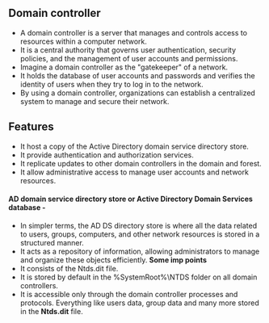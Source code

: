 ## Domain controller
- A domain controller is a server that manages and controls access to resources within a computer network.
- It is a central authority that governs user authentication, security policies, and the management of user accounts and permissions.
- Imagine a domain controller as the "gatekeeper" of a network.
- It holds the database of user accounts and passwords and verifies the identity of users when they try to log in to the network.
- By using a domain controller, organizations can establish a centralized system to manage and secure their network.

## Features
- It host a copy of the Active Directory domain service directory store.
- It provide authentication and authorization services.
- It replicate updates to other domain controllers in the domain and forest. 
- It allow administrative access to manage user accounts and network resources.

#### AD domain service directory store or Active Directory Domain Services database - 
- In simpler terms, the AD DS directory store is where all the data related to users, groups, computers, and other network resources is stored in a structured manner.
- It acts as a repository of information, allowing administrators to manage and organize these objects efficiently.
**Some imp points**
- It consists of the Ntds.dit file.
- It is stored by default in the %SystemRoot%\NTDS folder on all domain controllers.
- It is accessible only through the domain controller processes and protocols.
Everything like users data, group data and many more stored in the **Ntds.dit** file.